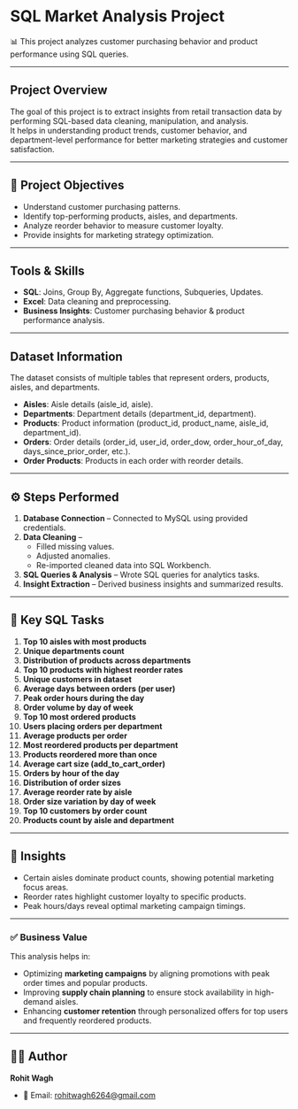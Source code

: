 # SQL Market Analysis Project

📊 This project analyzes customer purchasing behavior and product performance using SQL queries.

---

## Project Overview
The goal of this project is to extract insights from retail transaction data by performing SQL-based data cleaning, manipulation, and analysis.  
It helps in understanding product trends, customer behavior, and department-level performance for better marketing strategies and customer satisfaction.

---

## 📌 Project Objectives
- Understand customer purchasing patterns.
- Identify top-performing products, aisles, and departments.
- Analyze reorder behavior to measure customer loyalty.
- Provide insights for marketing strategy optimization.

---

## Tools & Skills
- **SQL**: Joins, Group By, Aggregate functions, Subqueries, Updates.
- **Excel**: Data cleaning and preprocessing.
- **Business Insights**: Customer purchasing behavior & product performance analysis.

---

## Dataset Information
The dataset consists of multiple tables that represent orders, products, aisles, and departments.
- **Aisles**: Aisle details (aisle_id, aisle).
- **Departments**: Department details (department_id, department).
- **Products**: Product information (product_id, product_name, aisle_id, department_id).
- **Orders**: Order details (order_id, user_id, order_dow, order_hour_of_day, days_since_prior_order, etc.).
- **Order Products**: Products in each order with reorder details.

---

## ⚙️ Steps Performed
1. **Database Connection** – Connected to MySQL using provided credentials.  
2. **Data Cleaning** –  
   - Filled missing values.  
   - Adjusted anomalies.  
   - Re-imported cleaned data into SQL Workbench.  
3. **SQL Queries & Analysis** – Wrote SQL queries for analytics tasks.  
4. **Insight Extraction** – Derived business insights and summarized results.

---

## 📌 Key SQL Tasks
1. **Top 10 aisles with most products**  
2. **Unique departments count**  
3. **Distribution of products across departments**  
4. **Top 10 products with highest reorder rates**  
5. **Unique customers in dataset**  
6. **Average days between orders (per user)**  
7. **Peak order hours during the day**  
8. **Order volume by day of week**  
9. **Top 10 most ordered products**  
10. **Users placing orders per department**  
11. **Average products per order**  
12. **Most reordered products per department**  
13. **Products reordered more than once**  
14. **Average cart size (add_to_cart_order)**  
15. **Orders by hour of the day**  
16. **Distribution of order sizes**  
17. **Average reorder rate by aisle**  
18. **Order size variation by day of week**  
19. **Top 10 customers by order count**  
20. **Products count by aisle and department**

---

## 🚀 Insights
- Certain aisles dominate product counts, showing potential marketing focus areas.
- Reorder rates highlight customer loyalty to specific products.
- Peak hours/days reveal optimal marketing campaign timings.

---

### ✅ Business Value
This analysis helps in:  
- Optimizing **marketing campaigns** by aligning promotions with peak order times and popular products.  
- Improving **supply chain planning** to ensure stock availability in high-demand aisles.  
- Enhancing **customer retention** through personalized offers for top users and frequently reordered products.

---

## 👨‍💻 Author
**Rohit Wagh**  
- 📧 Email: [rohitwagh6264@gmail.com](mailto:rohitwagh6264@gmail.com)
